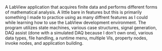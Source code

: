 A LabView application that acquires finite data and performs different forms of mathematical analysis. A little bare in features but this is primarily something I made to practice using as many diffrent features as I could while learning how to use the LabView development environment. The program utilizes state machines, various case structures, signal generation, DAQ assist (done with a simulated DAQ because I don't own one), various data types, file handling, a runtime menu, multiple VIs, property nodes, invoke nodes, and application building.
